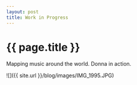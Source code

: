 ```yaml
---
layout: post
title: Work in Progress
---
```


{{ page.title }}
================

<p class="meta">

Mapping music around the world. Donna in action.  

![]({{ site.url }}/blog/images/IMG_1995.JPG)
